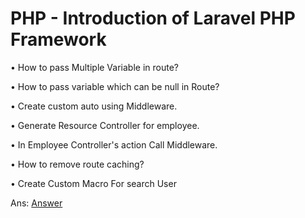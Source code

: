 # PHP - Introduction of Laravel PHP Framework

• How to pass Multiple Variable in route?

• How to pass variable which can be null in Route?

• Create custom auto using Middleware.

• Generate Resource Controller for employee.

• In Employee Controller's action Call Middleware.

• How to remove route caching?

• Create Custom Macro For search User

Ans: <a href="Answer/answer.php">Answer</a>

